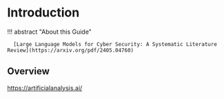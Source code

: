 # Introduction

!!! abstract "About this Guide"

      [Large Language Models for Cyber Security: A Systematic Literature Review](https://arxiv.org/pdf/2405.04760)


## Overview

https://artificialanalysis.ai/
